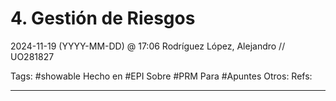 # 4. Gestión de Riesgos
2024-11-19 (YYYY-MM-DD) @ 17:06
Rodríguez López, Alejandro // UO281827

Tags:
	#showable
	Hecho en #EPI
	Sobre #PRM
	Para #Apuntes
	Otros:
	Refs:
 
<hr>


